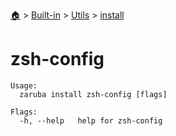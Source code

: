 <!--startTocHeader-->
[🏠](../../../README.md) > [Built-in](../../README.md) > [Utils](../README.md) > [install](README.md)
# zsh-config
<!--endTocHeader-->

```
Usage:
  zaruba install zsh-config [flags]

Flags:
  -h, --help   help for zsh-config

```

<!--startTocSubtopic-->
<!--endTocSubtopic-->